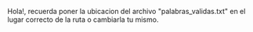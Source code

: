 Hola!, recuerda poner la ubicacion del archivo "palabras_validas.txt" en el lugar correcto de la ruta o cambiarla tu mismo.

